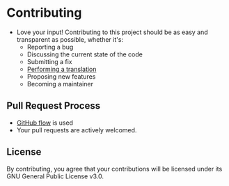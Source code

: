 # Contributing

- Love your input! Contributing to this project should be as easy and transparent as possible, whether it's:
  - Reporting a bug
  - Discussing the current state of the code
  - Submitting a fix
  - [Performing a translation](https://crowdin.com/project/secure-file-manager)
  - Proposing new features
  - Becoming a maintainer

## Pull Request Process

- [GitHub flow](https://guides.github.com/introduction/flow/index.html) is used
- Your pull requests are actively welcomed.

## License

By contributing, you agree that your contributions will be licensed under its GNU General Public License v3.0.
